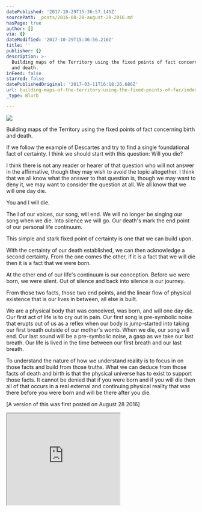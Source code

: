 ```yaml
---
datePublished: '2017-10-29T15:36:57.145Z'
sourcePath: _posts/2016-08-28-august-28-2016.md
hasPage: true
author: []
via: {}
dateModified: '2017-10-29T15:36:56.216Z'
title: ''
publisher: {}
description: >-
  Building maps of the Territory using the fixed points of fact concerning birth
  and death.
inFeed: false
starred: false
datePublishedOriginal: '2017-03-11T16:18:26.686Z'
url: building-maps-of-the-territory-using-the-fixed-points-of-fac/index.html
_type: Blurb

---
```

![](https://the-grid-user-content.s3-us-west-2.amazonaws.com/e7cf7781-c125-45fc-af64-fa9d88a56f48.jpg)

Building maps of the Territory using the fixed points of fact concerning birth and death.

If we follow the example of Descartes and try to find a single foundational fact of certainty. I think we should start with this question: Will you die?

I think there is not any reader or hearer of that question who will not answer in the affirmative, though they may wish to avoid the topic altogether. I think that we all know what the answer to that question is, though we may want to deny it, we may want to consider the question at all. We all know that we will one day die.

You and I will die.

The I of our voices, our song, will end. We will no longer be singing our song when we die. Into silence we will go. Our death's mark the end point of our personal life continuum.

This simple and stark fixed point of certainty is one that we can build upon.

With the certainty of our death established, we can then acknowledge a second certainty. From the one comes the other, if it is a fact that we will die then it is a fact that we were born.

At the other end of our life's continuum is our conception. Before we were born, we were silent. Out of silence and back into silence is our journey.

From those two facts, those two end points, and the linear flow of physical existence that is our lives in between, all else is built.

We are a physical body that was conceived, was born, and will one day die. Our first act of life is to cry out in pain. Our first song is pre-symbolic noise that erupts out of us as a reflex when our body is jump-started into taking our first breath outside of our mother's womb. When we die, our song will end. Our last sound will be a pre-symbolic noise, a gasp as we take our last breath. Our life is lived in the time between our first breath and our last breath.

To understand the nature of how we understand reality is to focus in on those facts and build from those truths. What we can deduce from those facts of death and birth is that the physical universe has to exist to support those facts. It cannot be denied that if you were born and if you will die then all of that occurs in a real external and continuing physical reality that was there before you were born and will be there after you die.

\[A version of this was first posted on August 28 2016\]

<iframe src="https://the-grid.github.io/ed-userhtml/?g=eJxNkUFPwzAMhe_9FVGRWCutCSAhIdruMIkDl12AE0IoS5wt3ZpUcVqoEP8ddyuIWxx_es9-rrQdmNV1arZF8D6mq0rQ1yqpUAXbxVVmeqei9S7TS4ZLYnP2lTA2yMAaqk2DrGaa7yA-HKEFF3E9PsvdRraQYf569VYSbQ3L_jPr8VFnJJWzALEPbmJmIRVARpg5Uiipwa2mntVnjGNQVKZCKO8cqMiNVLD1_sAdRAHu_eVJoD7wBi8-zbY91teXAwSkJerhht-lkwzNzTsZyGPjNXDrEEJcg_EBsnmvvEy-M-1VP02yZItzIgt6_foVDZLPIs_LSsx5JUk1RaqOEvGUqvLtKZWUaRllsQ9g6nQfY4f3QsQ97ILVXFphrNPF6PtQfMhRzLTr285jJKXbv8v8ANFaj7U" height="244" style=""></iframe>